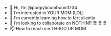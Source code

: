 - 👋 Hi, I’m @poopyboomboom1234
- 👀 I’m interested in YOUR MOM (LOL)
- 🌱 I’m currently learning how to fart silently
- 💞️ I’m looking to collaborate on NOTHINF!!!!!!!!!!!!
- 📫 How to reach me THROO UR MOM
